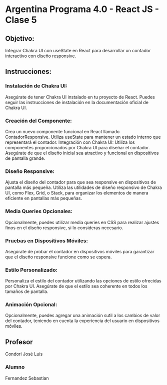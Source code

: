 # Argentina Programa 4.0 - React JS - Clase 5
## Objetivo:
Integrar Chakra UI con useState en React para desarrollar un contador interactivo con diseño responsive.

## Instrucciones:

### Instalación de Chakra UI:
Asegúrate de tener Chakra UI instalado en tu proyecto de React. Puedes seguir las instrucciones de instalación en la documentación oficial de Chakra UI.

### Creación del Componente:

Crea un nuevo componente funcional en React llamado ContadorResponsive.
Utiliza useState para mantener un estado interno que representará el contador.
Integración con Chakra UI:
Utiliza los componentes proporcionados por Chakra UI para diseñar el contador.
Asegúrate de que el diseño inicial sea atractivo y funcional en dispositivos de pantalla grande.

### Diseño Responsive:

Ajusta el diseño del contador para que sea responsive en dispositivos de pantalla más pequeña.
Utiliza las utilidades de diseño responsivo de Chakra UI, como Flex, Grid, o Stack, para organizar los elementos de manera eficiente en pantallas más pequeñas.

### Media Queries Opcionales:

Opcionalmente, puedes utilizar media queries en CSS para realizar ajustes finos en el diseño responsive, si lo consideras necesario.

### Pruebas en Dispositivos Móviles:

Asegúrate de probar el contador en dispositivos móviles para garantizar que el diseño responsive funcione como se espera.

### Estilo Personalizado:

Personaliza el estilo del contador utilizando las opciones de estilo ofrecidas por Chakra UI. Asegúrate de que el estilo sea coherente en todos los tamaños de pantalla.

### Animación Opcional:

Opcionalmente, puedes agregar una animación sutil a los cambios de valor del contador, teniendo en cuenta la experiencia del usuario en dispositivos móviles.





## Profesor
Condori José Luis

### Alumno

Fernandez Sebastian